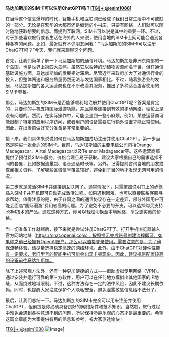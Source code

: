 **马达加斯加的SIM卡可以注册ChatGPT吗？[[TG💪+ @esim1088](https://t.me/s/esim1088)]**

在当今这个信息爆炸的时代，智能手机和互联网已经成了我们日常生活中不可或缺的一部分。无论是在繁华的大都市还是偏远的小村庄，只要有网络，人们就可以随时随地获取想要的信息。而提到互联网，SIM卡可以说是其中的重要一环。不过，对于那些喜欢旅行或者生活在海外的人来说，使用当地的SIM卡上网可能会遇到各种各样的问题。比如，最近就有不少朋友问我：“马达加斯加的SIM卡可以注册ChatGPT吗？”今天，我们就来聊聊这个问题。

首先，让我们简单了解一下马达加斯加的通信环境。马达加斯加是非洲东南部的一个岛国，也是世界上第四大岛屿。虽然它以独特的动植物资源闻名于世，但在通信基础设施方面，马达加斯加的发展相对滞后。尽管近年来政府加大了对通信行业的投入，但整体网速和服务质量仍然无法与发达国家相比。不过，随着旅游业的发展，马达加斯加的各大运营商也在不断改善其服务，推出了多种适合游客使用的SIM卡套餐。

那么，马达加斯加的SIM卡是否能够顺利地注册并使用ChatGPT呢？答案是肯定的，只要你的手机支持国际漫游功能，并且能够连接到有效的移动网络，理论上是没有问题的。然而，在实际操作中，可能会遇到一些小麻烦。例如，某些运营商可能限制了特定的应用程序访问，或者用户的设备需要进行额外设置才能正常使用。因此，在出发前做好充分准备是非常重要的。

接下来，我们具体来说说如何在马达加斯加成功注册并使用ChatGPT。第一步当然是购买一张合适的SIM卡。目前，马达加斯加的主要电信公司包括Orange Madagascar、Airtel Madagascar以及Telenor Madagascar等。这些运营商都提供了预付费SIM卡服务，价格合理且易于获取。建议大家根据自己的需求选择不同的套餐，比如数据流量包、语音通话时长等。另外，记得提前咨询当地的朋友或查阅相关资料，了解哪些区域信号覆盖较好，避免到了目的地才发现无网可用的情况。

第二步就是激活SIM卡并连接到互联网了。通常情况下，只需按照说明书上的步骤插入SIM卡并开机即可自动完成激活过程。如果遇到困难，也可以直接联系客服寻求帮助。值得注意的是，由于各国之间的通信协议存在一定差异，部分外国用户可能会面临“国际漫游”费用较高的问题。为了避免不必要的开支，可以选择购买支持eSIM技术的产品。通过这种方式，你可以轻松切换至本地网络，享受更实惠的价格。

当一切准备工作就绪后，接下来就是尝试注册ChatGPT了。打开手机浏览器输入官方网站地址（https://chat.openai.com），按照提示完成账号创建流程即可。如果你之前已经拥有OpenAI账户，那么可以直接登录使用。需要注意的是，为了确保流畅体验，请尽量选择稳定高速的网络环境。此外，由于ChatGPT对硬件性能有一定要求，老旧型号的智能手机可能会出现卡顿现象。因此，建议携带配置较高的设备前往马达加斯加。

除了上述常规方法外，还有一种更加便捷的方式——借助虚拟专用网络（VPN）。通过安装并运行可靠的第三方软件，用户可以在任何地方模拟出其他国家的IP地址，从而绕过地域限制。不过，这种方法存在一定的法律风险，因此不建议长期依赖。同时，也提醒大家注意保护个人隐私安全，避免泄露敏感信息给不法分子。

最后，让我们总结一下。马达加斯加的SIM卡完全可以用来注册并使用ChatGPT，但前提是你必须具备良好的网络条件和技术知识。当然啦，旅行过程中难免会遇到各种意想不到的问题，所以保持冷静乐观的心态才是最重要的。希望这篇文章能为大家提供有用的信息和参考，祝大家旅途愉快！

[[TG💪+ @esim1088](https://t.me/s/esim1088) ![Image](https://i.postimg.cc/4NQfJmqS/Snipaste-2025-05-13-00-14-12.png)]